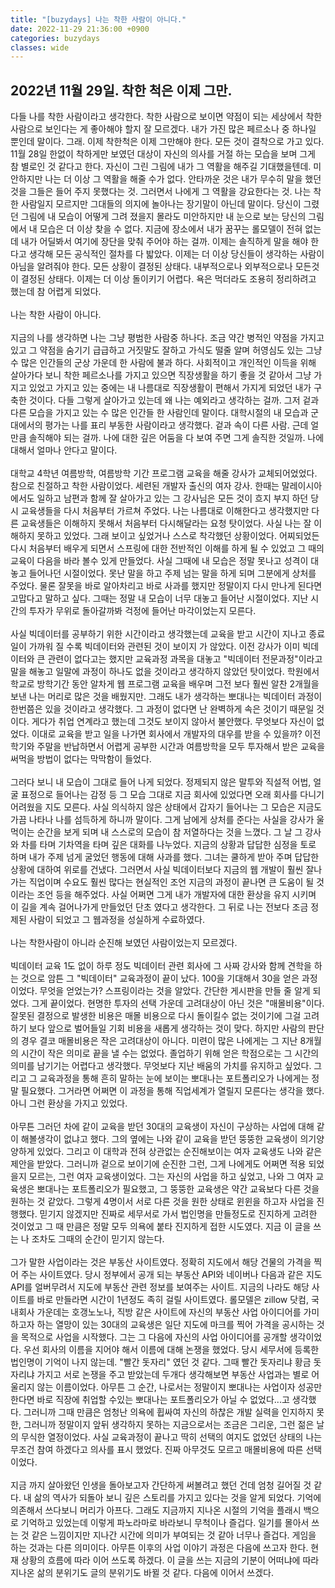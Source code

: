```yaml
---
title: "[buzydays] 나는 착한 사람이 아니다."
date: 2022-11-29 21:36:00 +0900
categories: buzydays
classes: wide
---
```


## 2022년 11월 29일. 착한 척은 이제 그만.

다들 나를 착한 사람이라고 생각한다. 착한 사람으로 보이면 약점이 되는 세상에서 착한 사람으로 보인다는 게 좋아해야 할지 잘 모르겠다. 내가 가진 많은 페르소나 중 하나일 뿐인데 말이다. 그래. 이제 착한척은 이제 그만해야 한다. 모든 것이 결착으로 가고 있다. 11월 28일 한없이 착하게만 보였던 대상이 자신의 의사를 거절 하는 모습을 보며 그게 참 별로인 것 같다고 한다. 자신이 그린 그림에 내가 그 역활을 해주길 기대했을텐데. 미안하지만 나는 더 이상 그 역활을 해줄 수가 없다. 안타까운 것은 내가 무수히 말을 했던 것을 그들은 들어 주지 못했다는 것. 그러면서 나에게 그 역활을 강요한다는 것. 나는 착한 사람일지 모르지만 그대들의 의지에 놀아나는 장기말이 아닌데 말이다. 당신이 그렸던 그림에 내 모습이 어떻게 그려 졌을지 몰라도 미안하지만 내 눈으로 보는 당신의 그림에서 내 모습은 더 이상 찾을 수 없다. 지금에 장소에서 내가 꿈꾸는 롤모델이 전혀 없는데 내가 어딜봐서 여기에 장단을 맞춰 주어야 하는 걸까. 이제는 솔직하게 말을 해야 한다고 생각해 모든 공식적인 절차를 다 밟았다. 이제는 더 이상 당신들이 생각하는 사람이 아님을 알려줘야 한다. 모든 상황이 결정된 상태다. 내부적으로나 외부적으로나 모든것이 결정된 상태다. 이제는 더 이상 돌이키기 어렵다. 욕은 먹더라도 조용히 정리하려고 했는데 참 어렵게 되었다.
<br/><br/>
나는 착한 사람이 아니다.
<br/><br/>
지금의 나를 생각하면 나는 그냥 평범한 사람중 하나다. 조금 약간 병적인 약점을 가지고 있고 그 약점을 숨기기 급급하고 거짓말도 잘하고 가식도 떨줄 알며 허영심도 있는 그냥 수 많은 인간들의 군상 가운데 한 사람에 불과 하다. 사회적이고 개인적인 이득을 위해 살아가다 보니 착한 페르소나를 가지고 있으면 직장생활을 하기 좋을 것 같아서 그냥 가지고 있었고 가지고 있는 중에는 내 나름대로 직장생활이 편해서 가지게 되었던 내가 구축한 것이다. 다들 그렇게 살아가고 있는데 왜 나는 예외라고 생각하는 걸까. 그저 겉과 다른 모습을 가지고 있는 수 많은 인간들 한 사람인데 말이다. 대학시절의 내 모습과 군대에서의 평가는 나를 표리 부동한 사람이라고 생각했다. 겉과 속이 다른 사람. 근데 얼만큼 솔직해야 되는 걸까. 나에 대한 깊은 어둠을 다 보여 주면 그게 솔직한 것일까. 나에 대해서 얼마나 안다고 말이다. 
<br/><br/>
대학교 4학년 여름방학, 여름방학 기간 프로그램 교육을 해줄 강사가 교체되어었었다. 참으로 친절하고 착한 사람이었다. 세련된 개발자 출신의 여자 강사. 한때는 말레이시아에서도 일하고 남편과 함께 잘 살아가고 있는 그 강사님은 모든 것이 흐지 부지 하던 당시 교육생들을 다시 처음부터 가르쳐 주었다. 나는 나름대로 이해한다고 생각했지만 다른 교육생들은 이해하지 못해서 처음부터 다시해달라는 요청 탓이었다. 사실 나는 잘 이해하지 못하고 있었다. 그래 보이고 싶었거나 스스로 착각했던 상황이었다. 어찌되었든 다시 처음부터 배우게 되면서 스프링에 대한 전반적인 이해를 하게 될 수 있었고 그 때의 교육이 다음을 바라 볼수 있게 만들었다. 사실 그때에 내 모습은 정말 못나고 성격이 대놓고 들어나던 시절이었다. 못난 말을 하고 주제 넘는 말을 하게 되며 그분에게 상처를 주었다. 물론 잘못을 바로 알아차리고 바로 사과를 했지만 정말이지 다시 만나게 된다면 고맙다고 말하고 싶다. 그때는 정말 내 모습이 너무 대놓고 들어난 시절이었다. 지난 시간의 투자가 무위로 돌아갈까봐 걱정에 들어난 마각이었는지 모른다. 
<br/><br/>
사실 빅데이터를 공부하기 위한 시간이라고 생각했는데 교육을 받고 시간이 지나고 종료일이 가까워 질 수록 빅데이터와 관련된 것이 보이지 가 않았다. 이전 강사가 이미 빅데이터와 큰 관련이 없다고는 했지만 교육과정 과목을 대놓고 "빅데이터 전문과정"이라고 말을 해놓고 일말에 과정이 하나도 없을 것이라고 생각하지 않았던 탓이었다. 학원에서 학교로 방학기간 동안 알차게 웹 프로그램 교육을 배우며 그전 보다 훨씬 알찬 2개월을 보낸 나는 머리로 많은 것을 배웠지만. 그래도 내가 생각하는 뽀대나는 빅데이터 과정이 한번쯤은 있을 것이라고 생각했다. 그 과정이 없다면 난 완벽하게 속은 것이기 때문일 것이다. 게다가 취업 연계라고 했는데 그것도 보이지 않아서 불안했다. 무엇보다 자신이 없었다. 이대로 교육을 받고 일을 나가면 회사에서 개발자의 대우를 받을 수 있을까? 이전 학기와 주말을 반납하면서 어렵게 공부한 시간과 여름방학을 모두 투자해서 받은 교육을 써먹을 방법이 없다는 막막함이 들었다. 
<br/><br/>
그러다 보니 내 모습이 그대로 들어 나게 되었다. 정제되지 않은 말투와 직설적 어법, 얼굴 표정으로 들어나는 감정 등 그 모습 그대로 지금 회사에 있었다면 오래 회사를 다니기 어려웠을 지도 모른다. 사실 의식하지 않은 상태에서 갑자기 들어나는 그 모습은 지금도 가끔 나타나 나를 섬득하게 하니까 말이다. 그게 남에게 상처를 준다는 사실을 강사가 울먹이는 순간을 보게 되며 내 스스로의 모습이 참 저열하다는 것을 느꼈다. 그 날 그 강사와 차를 타며 기차역을 타며 깊은 대화를 나누었다. 지금의 상황과 답답한 심정을 토로 하며 내가 주제 넘게 굴었던 행동에 대해 사과를 했다. 그녀는 쿨하게 받아 주며 답답한 상황에 대하여 위로를 건냈다. 그러면서 사실 빅데이터보다 지금의 웹 개발이 훨씬 잘나가는 직업이며 수요도 훨씬 많다는 현실적인 조언 지금의 과정이 끝나면 큰 도움이 될 것이라는 조언 등을 해주었다. 사실 어쩌면 그게 내가 개발자에 대한 환상을 유지 시키며 이 길을 계속 걸어나가게 만들었던 단초 였다고 생각한다. 그 뒤로 나는 전보다 조금 정제된 사람이 되었고 그 웹과정을 성실하게 수료하였다.
<br/><br/>
나는 착한사람이 아니라 순진해 보였던 사람이었는지 모르겠다. 
<br/><br/>
빅데이터 교육 1도 없이 하루 정도 빅데이터 관련 회사에 그 사짜 강사와 함께 견학을 하는 것으로 암튼 그 "빅데이터" 교육과정이 끝이 났다. 100을 기대해서 30을 얻은 과정이었다. 무엇을 얻었는가? 스프링이라는 것을 알았다. 간단한 게시판을 만들 줄 알게 되었다. 그게 끝이었다. 현명한 투자의 선택 가운데 고려대상이 아닌 것은 "매몰비용"이다. 잘못된 결정으로 발생한 비용은 매몰 비용으로 다시 돌이킬수 없는 것이기에 그걸 고려하기 보다 앞으로 벌어들일 기회 비용을 새롭게 생각하는 것이 맞다. 하지만 사람의 판단의 경우 결코 매몰비용은 작은 고려대상이 아니다. 미련이 많은 나에게는 그 지난 8개월의 시간이 작은 의미로 끝을 낼 수는 없었다. 졸업하기 위해 얻은 학점으로는 그 시간의 의미를 남기기는 어렵다고 생각했다. 무엇보다 지난 배움의 가치를 유지하고 싶었다. 그리고 그 교육과정을 통해 흔히 말하는 눈에 보이는 뽀대나는 포트폴리오가 나에게는 정말 필요했다. 그거라면 어쩌면 이 과정을 통해 직업세계가 열릴지 모른다는 생각을 했다. 아니 그런 환상을 가지고 있었다. 
<br/><br/>
아무튼 그러던 차에 같이 교육을 받던 30대의 교육생이 자신이 구상하는 사업에 대해 같이 해볼생각이 없냐고 했다. 그의 옆에는 나와 같이 교육을 받던 뚱뚱한 교육생이 의기양양하게 있었다. 그리고 이 대학과 전혀 상관없는 순진해보이는 여자 교육생도 나와 같은 제안을 받았다. 그러니까 겉으로 보이기에 순진한 그런, 그게 나에게도 어쩌면 적용 되었을지 모르는, 그런 여자 교육생이었다. 그는 자신의 사업을 하고 싶었고, 나와 그 여자 교육생은 뽀대나는 포트폴리오가 필요했고, 그 뚱뚱한 교육생은 약간 교육보다 다른 것을 원하는 것 같았다. 그렇게 4명이서 서로 다른 것을 원한 상태로 윈윈을 하고자 사업을 진행했다. 믿기지 않겠지만 진짜로 세무서로 가서 법인명을 만들정도로 진지하게 고려한 것이었고 그 때 만큼은 정말 모두 의욕에 붙타 진지하게 접한 시도였다. 지금 이 글을 쓰는 나 조차도 그때의 순간이 믿기지 않는다. 
<br/><br/>
그가 말한 사업이라는 것은 부동산 사이트였다. 정확히 지도에서 해당 건물의 가격을 찍어 주는 사이트였다. 당시 정부에서 공개 되는 부동산 API와 네이버나 다음과 같은 지도 API를 얼버무려서 지도에 부동산 관련 정보를 보여주는 사이트. 지금의 나라도 해당 사이트를 바로 만들라면 시간이 1년정도 족히 걸릴 사이트였다. 롤모델은 zillow 닷컴, 국내회사 가운데는 호갱노노나, 직방 같은 사이트에 자신의 부동산 사업 아이디어를 가미하고자 하는 열망이 있는 30대의 교육생은 일단 지도에 마크를 찍어 가격을 공시하는 것을 목적으로 사업을 시작했다. 그는 그 다음에 자신의 사업 아이디어를 공개할 생각이었다. 우선 회사의 이름을 지어야 해서 이름에 대해 논쟁을 했었다. 당시 세무서에 등록한 법인명이 기억이 나지 않는데. "빨간 돗자리" 였던 것 같다. 그때 빨간 돗자리냐 황금 돗자리냐 가지고 서로 논쟁을 주고 받았는데 두개다 생각해보면 부동산 사업과는 별로 어울리지 않는 이름이었다. 아무튼 그 순간, 나로서는 정말이지 뽀대나는 사업이자 성공만 한다면 바로 직장에 취업할 수있는 뽀대나는 포트폴리오가 아닐 수 없었다...고 생각했다. 그러니까 그때 만큼은 엄청난 의욕에 휩싸여 자신의 하찮은 개발 실력을 인지하지 못한, 그러니까 정말이지 앞뒤 생각하지 못하는 지금으로서는 조금은 그리운, 그런 젊은 날의 무식한 열정이었다. 사실 교육과정이 끝나고 딱히 선택의 여지도 없었던 상태의 나는 무조건 참여 하겠다고 의사를 표시 했었다. 진짜 아무것도 모르고 매몰비용에 따른 선택이었다.
<br/><br/>
지금 까지 살아왔던 인생을 돌아보고자 간단하게 써볼려고 했던 건데 엄청 길어질 것 같다. 내 삶의 역사가 되돌아 보니 깊은 스토리를 가지고 있다는 것을 알게 되었다. 기억에 의존해서 쓰다보니 머리가 아프다. 그래도 지금까지 지나온 시절의 기억을 플래시 백으로 기억하고 있었는데 이렇게 파노라마로 바라보니 무척이나 즐겁다. 일기를 몰아서 쓰는 것 같은 느낌이지만 지나간 시간에 의미가 부여되는 것 같아 너무나 즐겁다. 게임을 하는 것과는 다른 의미이다. 아무튼 이후의 사업 이야기 과정은 다음에 쓰고자 한다. 현재 상황의 흐름에 따라 이어 쓰도록 하겠다. 이 글을 쓰는 지금의 기분이 어떠냐에 따라 지나온 삶의 분위기도 글의 분위기도 바뀔 것 같다. 다음에 이어서 쓰겠다.


